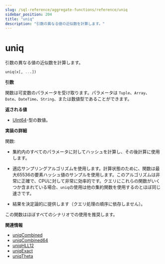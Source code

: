 ```yaml
---
slug: /sql-reference/aggregate-functions/reference/uniq
sidebar_position: 204
title: "uniq"
description: "引数の異なる値の近似数を計算します。"
---
```



# uniq

引数の異なる値の近似数を計算します。

``` sql
uniq(x[, ...])
```

**引数**

関数は可変数のパラメータを受け取ります。パラメータは `Tuple`、`Array`、`Date`、`DateTime`、`String`、または数値型であることができます。

**返される値**

- [UInt64](../../../sql-reference/data-types/int-uint.md)-型の数値。

**実装の詳細**

関数:

- 集約内のすべてのパラメータに対してハッシュを計算し、その後計算に使用します。

- 適応サンプリングアルゴリズムを使用します。計算状態のために、関数は最大65536の要素ハッシュ値のサンプルを使用します。このアルゴリズムは非常に正確で、CPUに対して非常に効率的です。クエリにこれらの関数がいくつか含まれている場合、`uniq`の使用は他の集約関数を使用するのとほぼ同じ速さです。

- 結果を決定論的に提供します（クエリ処理の順序に依存しません）。

この関数はほぼすべてのシナリオでの使用を推奨します。

**関連情報**

- [uniqCombined](../../../sql-reference/aggregate-functions/reference/uniqcombined.md#agg_function-uniqcombined)
- [uniqCombined64](../../../sql-reference/aggregate-functions/reference/uniqcombined64.md#agg_function-uniqcombined64)
- [uniqHLL12](../../../sql-reference/aggregate-functions/reference/uniqhll12.md#agg_function-uniqhll12)
- [uniqExact](/sql-reference/aggregate-functions/reference/uniqexact)
- [uniqTheta](../../../sql-reference/aggregate-functions/reference/uniqthetasketch.md#agg_function-uniqthetasketch)
